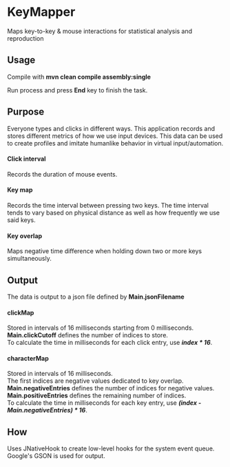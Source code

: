 # KeyMapper
Maps key-to-key &amp; mouse interactions for statistical analysis and reproduction

## Usage ##
Compile with **mvn clean compile assembly:single**

Run process and press **End** key to finish the task.

## Purpose ##
Everyone types and clicks in different ways. This application records and stores different metrics of how we use input devices.
This data can be used to create profiles and imitate humanlike behavior in virtual input/automation.

#### Click interval ####
Records the duration of mouse events.

#### Key map ####
Records the time interval between pressing two keys.
The time interval tends to vary based on physical distance as well as how frequently we use said keys.

#### Key overlap ####
Maps negative time difference when holding down two or more keys simultaneously.

## Output ##
The data is output to a json file defined by **Main.jsonFilename**

#### clickMap #### 
Stored in intervals of 16 milliseconds starting from 0 milliseconds. **Main.clickCutoff** defines the number of indices to store.
<br />To calculate the time in milliseconds for each click entry, use ***index * 16***.

#### characterMap ####
Stored in intervals of 16 milliseconds. <br />The first indices are negative values dedicated to key overlap. **Main.negativeEntries** defines the number of indices for negative values. **Main.positiveEntries** defines the remaining number of indices. <br />To calculate the time in milliseconds for each key entry, use ***(index - Main.negativeEntries) * 16***.

## How ##
Uses JNativeHook to create low-level hooks for the system event queue.
<br />Google's GSON is used for output.
